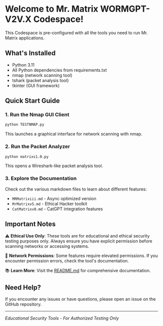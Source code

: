 # Welcome to Mr. Matrix WORMGPT-V2V.X Codespace!

This Codespace is pre-configured with all the tools you need to run Mr. Matrix applications.

## What's Installed

- Python 3.11
- All Python dependencies from requirements.txt
- nmap (network scanning tool)
- tshark (packet analysis tool)
- tkinter (GUI framework)

## Quick Start Guide

### 1. Run the Nmap GUI Client
```bash
python TESTNMAP.py
```
This launches a graphical interface for network scanning with nmap.

### 2. Run the Packet Analyzer
```bash
python matrixs1.0.py
```
This opens a Wireshark-like packet analysis tool.

### 3. Explore the Documentation
Check out the various markdown files to learn about different features:
- `MRMatrixiii.md` - Async optimized version
- `MrMatrixv5.md` - Ethical Hacker toolkit
- `CatMatrixv0.md` - CatGPT integration features

## Important Notes

⚠️ **Ethical Use Only**: These tools are for educational and ethical security testing purposes only. Always ensure you have explicit permission before scanning networks or accessing systems.

🔐 **Network Permissions**: Some features require elevated permissions. If you encounter permission errors, check the tool's documentation.

📚 **Learn More**: Visit the [README.md](README.md) for comprehensive documentation.

## Need Help?

If you encounter any issues or have questions, please open an issue on the GitHub repository.

---

*Educational Security Tools - For Authorized Testing Only*
